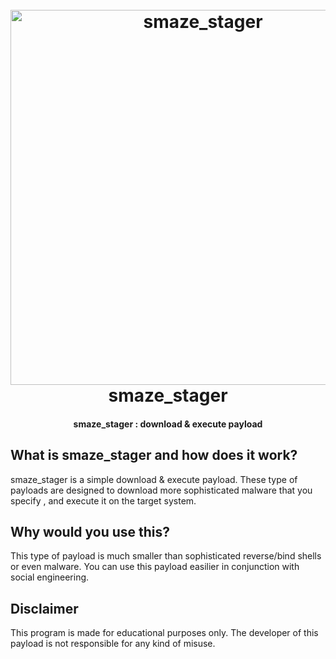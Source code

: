 <h1 align="center">
  <br>
  <a href="https://github.com/falkensmz"><img src="https://i.ibb.co/NZbmyMk/smaze-stager.jpg" width=600 weigth=500 alt="smaze_stager"></a>
  <br>
  smaze_stager
  <br>
</h1>

<h4 align="center">smaze_stager : download & execute payload</h4>

## What is smaze_stager and how does it work?

smaze_stager is a simple download & execute payload. These type of payloads are designed to download more sophisticated malware that you specify , and execute it on the target system.

## Why would you use this?

This type of payload is much smaller than sophisticated reverse/bind shells or even malware. You can use this payload easilier in conjunction with social engineering. 

## Disclaimer 

This program is made for educational purposes only. The developer of this payload is not responsible for any kind of misuse.
